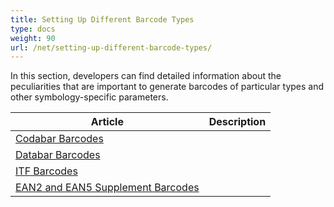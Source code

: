 ```yaml
---
title: Setting Up Different Barcode Types
type: docs
weight: 90
url: /net/setting-up-different-barcode-types/
---
```

In this section, developers can find detailed information about the peculiarities that are important to generate barcodes of particular types and other symbology-specific parameters. 

|Article|Description|
|---|---|
|[Codabar Barcodes]()||
|[Databar Barcodes]()||
|[ITF Barcodes]()||
|[EAN2 and EAN5 Supplement Barcodes]()||